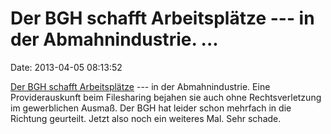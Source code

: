 Der BGH schafft Arbeitsplätze --- in der Abmahnindustrie. \...
==============================================================

Date: 2013-04-05 08:13:52

[Der BGH schafft
Arbeitsplätze](http://www.internet-law.de/2013/04/bgh-auskunft-beim-filesharing-setzt-keine-rechtsverletzung-in-gewerblichem-ausmas-voraus.html)
--- in der Abmahnindustrie. Eine Providerauskunft beim Filesharing
bejahen sie auch ohne Rechtsverletzung im gewerblichen Ausmaß. Der BGH
hat leider schon mehrfach in die Richtung geurteilt. Jetzt also noch ein
weiteres Mal. Sehr schade.
